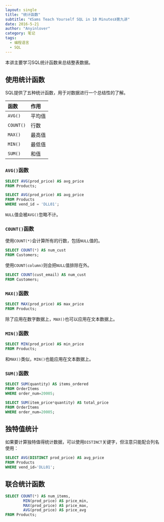 ```yaml
---
layout: single
title: "统计函数"
subtitle: "《Sams Teach Yourself SQL in 10 Minutes》第九讲"
date: 2016-5-21
author: "Anyinlover"
category: 笔记
tags:
  - 编程语言
  - SQL
---
```


本讲主要学习SQL统计函数来总结整表数据。

## 使用统计函数

SQL提供了五种统计函数，用于对数据进行一个总结性的了解。

| 函数 | 作用 |
|:---|:--|
|`AVG()`|平均值|
|`COUNT()`|行数|
|`MAX()`|最高值|
|`MIN()`|最低值|
|`SUM()`|和值|

### `AVG()`函数

~~~sql
SELECT AVG(prod_price) AS avg_price
FROM Products;

SELECT AVG(prod_price) AS avg_price
FROM Products
WHERE vend_id = 'DLL01';
~~~

`NULL`值会被`AVG()`忽略不计。

### `COUNT()`函数

使用`COUNT(*)`会计算所有的行数，包括`NULL`值的。

~~~sql
SELECT COUNT(*) AS num_cust
FROM Customers;
~~~

使用`COUNT(column)`则会把`NULL`值排除在外。

~~~sql
SELECT COUNT(cust_email) AS num_cust
FROM Customers;
~~~

### `MAX()`函数

~~~sql
SELECT MAX(prod_price) AS max_price
FROM Products;
~~~

除了应用在数字数据上，`MAX()`也可以应用在文本数据上。

### `MIN()`函数

~~~sql
SELECT MIN(prod_price) AS min_price
FROM Products;
~~~

和`MAX()`类似，`MIN()`也能应用在文本数据上。

### `SUM()`函数

~~~sql
SELECT SUM(quantity) AS items_ordered
FROM OrderItems
WHERE order_num=20005;

SELECT SUM(item_price*quantity) AS total_price
FROM OrderItems
WHERE order_num=20005;
~~~

## 独特值统计

如果要计算独特值得统计数据，可以使用`DISTINCT`关键字，但注意只能配合列名使用：

~~~sql
SELECT AVG(DISTINCT prod_price) AS avg_price
FROM Products
WHERE vend_id='DLL01';
~~~

## 联合统计函数

~~~sql
SELECT COUNT(*) AS num_items,
		MIN(prod_price) AS price_min,
      	MAX(prod_price) AS price_max,
        AVG(prod_price) AS price_avg
FROM Products;
~~~